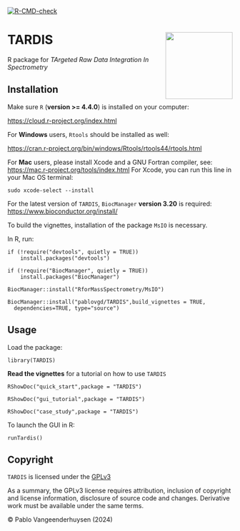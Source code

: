 <!-- badges: start -->
[![R-CMD-check](https://github.com/pablovgd/TARDIS/actions/workflows/R-CMD-check.yaml/badge.svg?branch=devel)](https://github.com/pablovgd/TARDIS/actions/workflows/R-CMD-check.yaml)
<!-- badges: end -->

# TARDIS <img src="https://github.com/pablovgd/T.A.R.D.I.S./blob/main/www/tardis.png" width="150" height="150" align = right />        

R package for *TArgeted Raw Data Integration In Spectrometry*

## Installation
Make sure `R` (**version >= 4.4.0**) is installed on your computer:

https://cloud.r-project.org/index.html

For **Windows** users, `Rtools` should be installed as well:

https://cran.r-project.org/bin/windows/Rtools/rtools44/rtools.html

For **Mac** users, please install Xcode and a GNU Fortran compiler, see:
https://mac.r-project.org/tools/index.html
For Xcode, you can run this line in your Mac OS terminal:
```
sudo xcode-select --install
```

For the latest version of `TARDIS`, `BiocManager` **version 3.20** is required:
https://www.bioconductor.org/install/

To build the vignettes, installation of the package `MsIO` is necessary.

In R, run:

```
if (!require("devtools", quietly = TRUE))
    install.packages("devtools")

if (!require("BiocManager", quietly = TRUE))
    install.packages("BiocManager")

BiocManager::install("RforMassSpectrometry/MsIO")

BiocManager::install("pablovgd/TARDIS",build_vignettes = TRUE,
  dependencies=TRUE, type="source")

```

## Usage

Load the package:

```
library(TARDIS)
```


**Read the vignettes** for a tutorial on how to use `TARDIS`

```
RShowDoc("quick_start",package = "TARDIS")
```

```
RShowDoc("gui_tutorial",package = "TARDIS")
```

```
RShowDoc("case_study",package = "TARDIS")
```

To launch the GUI in R:

```
runTardis()
```

## Copyright

`TARDIS` is licensed under the [GPLv3](http://choosealicense.com/licenses/gpl-3.0/)

As a summary, the GPLv3 license requires attribution, inclusion of copyright and license information, disclosure of source code and changes. Derivative work must be available under the same terms.

© Pablo Vangeenderhuysen (2024)

